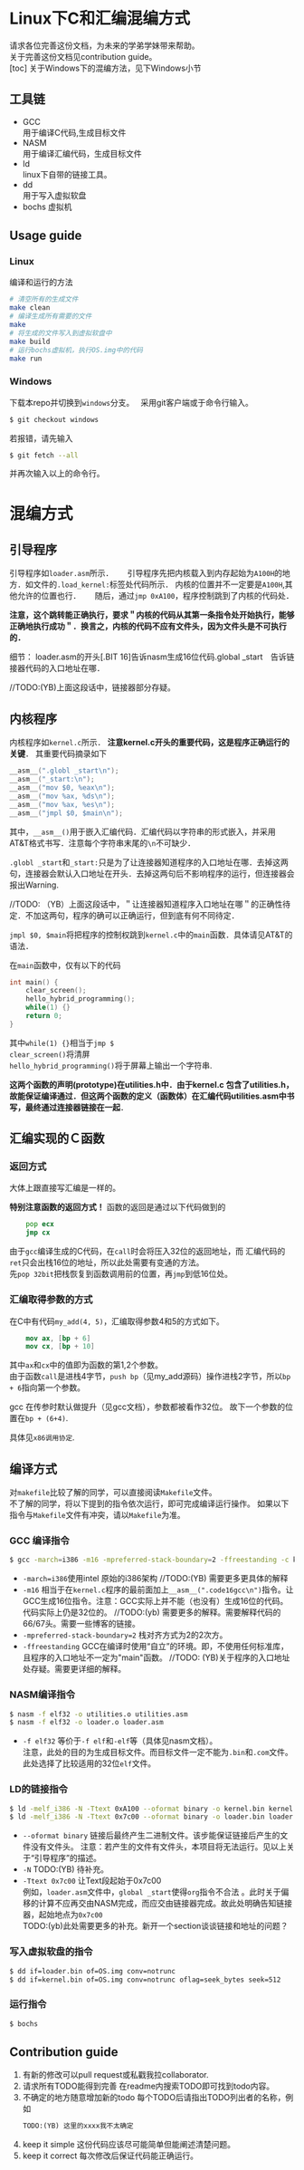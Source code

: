 # Linux下C和汇编混编方式
请求各位完善这份文档，为未来的学弟学妹带来帮助。  
关于完善这份文档见contribution guide。  
[toc]
关于Windows下的混编方法，见下Windows小节  
## 工具链
- GCC  
用于编译C代码,生成目标文件
- NASM  
用于编译汇编代码，生成目标文件
- ld  
linux下自带的链接工具。
- dd  
用于写入虚拟软盘
- bochs
虚拟机

## Usage guide
### Linux
编译和运行的方法
``` sh
# 清空所有的生成文件
make clean
# 编译生成所有需要的文件
make
# 将生成的文件写入到虚拟软盘中
make build
# 运行bochs虚拟机，执行OS.img中的代码
make run
```
### Windows
下载本repo并切换到`windows`分支。  
采用git客户端或于命令行输入。  
``` sh
$ git checkout windows
```
若报错，请先输入
``` sh
$ git fetch --all
```
并再次输入以上的命令行。  
# 混编方式
## 引导程序
引导程序如`loader.asm`所示．　　
引导程序先把内核载入到内存起始为`A100H`的地方．如文件的`.load_kernel:`标签处代码所示．
内核的位置并不一定要是`A100H`,其他允许的位置也行．　　
随后，通过`jmp 0xA100`，程序控制跳到了内核的代码处．　　

**注意，这个跳转能正确执行，要求＂内核的代码从其第一条指令处开始执行，能够正确地执行成功＂．换言之，内核的代码不应有文件头，因为文件头是不可执行的．**

细节：
loader.asm的开头[.BIT 16]告诉nasm生成16位代码.global _start　告诉链接器代码的入口地址在哪．

//TODO:(YB)上面这段话中，链接器部分存疑。
## 内核程序
内核程序如`kernel.c`所示．
**注意kernel.c开头的重要代码，这是程序正确运行的关键**．
其重要代码摘录如下
``` c
__asm__(".globl _start\n");
__asm__("_start:\n");
__asm__("mov $0, %eax\n");
__asm__("mov %ax, %ds\n");
__asm__("mov %ax, %es\n");
__asm__("jmpl $0, $main\n");
```
其中，`__asm__()`用于嵌入汇编代码．汇编代码以字符串的形式嵌入，并采用AT&T格式书写．注意每个字符串末尾的`\n`不可缺少．  

`.globl _start`和`_start:`只是为了让连接器知道程序的入口地址在哪．去掉这两句，连接器会默认入口地址在开头．去掉这两句后不影响程序的运行，但连接器会报出Warning.  

//TODO: （YB）上面这段话中，＂让连接器知道程序入口地址在哪＂的正确性待定．不加这两句，程序的确可以正确运行，但到底有何不同待定．  

`jmpl $0, $main`将把程序的控制权跳到`kernel.c`中的`main`函数．具体请见AT&T的语法．  

在`main`函数中，仅有以下的代码  
```c
int main() {
    clear_screen();
    hello_hybrid_programming();
    while(1) {}
    return 0;
}
```
其中`while(1) {}`相当于`jmp $`  
`clear_screen()`将清屏  
`hello_hybrid_programming()`将于屏幕上输出一个字符串.  

**这两个函数的声明(prototype)在utilities.h中．由于kernel.c 包含了utilities.h，故能保证编译通过．但这两个函数的定义（函数体）在汇编代码utilities.asm中书写，最终通过连接器链接在一起**．

## 汇编实现的Ｃ函数
### 返回方式
大体上跟直接写汇编是一样的。  

**特别注意函数的返回方式！**
函数的返回是通过以下代码做到的  
``` asm
    pop ecx
    jmp cx
```
由于`gcc`编译生成的C代码，在`call`时会将压入32位的返回地址，而
汇编代码的`ret`只会出栈16位的地址，所以此处需要有变通的方法。  
先`pop 32bit`把栈恢复到函数调用前的位置，再`jmp`到低16位处。

### 汇编取得参数的方式
在C中有代码`my_add(4, 5)`，汇编取得参数4和5的方式如下。  
``` nasm
    mov ax, [bp + 6]
    mov cx, [bp + 10]
```
其中`ax`和`cx`中的值即为函数的第1,2个参数。  
由于函数`call`是进栈4字节，`push bp`（见my_add源码）操作进栈2字节，所以`bp + 6`指向第一个参数。  

gcc 在传参时默认做提升（见gcc文档），参数都被看作32位。 故下一个参数的位置在`bp + (6+4)`.  

具体见`x86调用协定`.

## 编译方式
对`makefile`比较了解的同学，可以直接阅读`Makefile`文件。  
不了解的同学，将以下提到的指令依次运行，即可完成编译运行操作。 
如果以下指令与`Makefile`文件有冲突，请以`Makefile`为准。   
### GCC 编译指令
``` sh
$ gcc -march=i386 -m16 -mpreferred-stack-boundary=2 -ffreestanding -c kernel.c
```
<!-- tips:那个`\`号只是因为代码太长，看起来不好看，用来换行的。那个`>`是换行后`bash`自带的，不是让你输入的。   -->

- `-march=i386`使用intel 原始的i386架构
//TODO:(YB) 需要更多更具体的解释
- `-m16`
相当于在`kernel.c`程序的最前面加上`__asm__(".code16gcc\n")`指令。让GCC生成16位指令。注意：GCC实际上并不能（也没有）生成16位的代码。代码实际上仍是32位的。
//TODO:(yb) 需要更多的解释。需要解释代码的66/67头。需要一些博客的链接。
- `-mpreferred-stack-boundary=2`
栈对齐方式为2的2次方。
- `-ffreestanding`
GCC在编译时使用“自立”的环境。即，不使用任何标准库，且程序的入口地址不一定为"main"函数。
//TODO: (YB)关于程序的入口地址处存疑。需要更详细的解释。

### NASM编译指令
``` sh
$ nasm -f elf32 -o utilities.o utilities.asm
$ nasm -f elf32 -o loader.o loader.asm 
```
- `-f elf32`
等价于`-f elf`和`-elf`等（具体见nasm文档）。  
注意，此处的目的为生成目标文件。而目标文件一定不能为`.bin`和`.com`文件。此处选择了比较适用的32位`elf`文件。
### LD的链接指令
``` sh
$ ld -melf_i386 -N -Ttext 0xA100 --oformat binary -o kernel.bin kernel.o utilities.o 
$ ld -melf_i386 -N -Ttext 0x7c00 --oformat binary -o loader.bin loader.o
```
- `--oformat binary`
链接后最终产生二进制文件。该步能保证链接后产生的文件没有文件头。
注意：若产生的文件有文件头，本项目将无法运行。见以上关于“引导程序”的描述。
- `-N`
TODO:(YB) 待补充。  
- `-Ttext 0x7c00`
让Text段起始于0x7c00  
例如，`loader.asm`文件中，`global _start`使得`org`指令不合法
。此时关于偏移的计算不应再交由NASM完成，而应交由链接器完成。故此处明确告知链接器，起始地点为`0x7c00`  
TODO:(yb)此处需要更多的补充。新开一个section谈谈链接和地址的问题？
### 写入虚拟软盘的指令
``` sh
$ dd if=loader.bin of=OS.img conv=notrunc
$ dd if=kernel.bin of=OS.img conv=notrunc oflag=seek_bytes seek=512
```

### 运行指令
``` sh
$ bochs
```

## Contribution guide
1. 有新的修改可以pull request或私戳我拉collaborator.
1. 请求所有TODO能得到完善
在readme内搜索TODO即可找到todo内容。
1. 不确定的地方随意增加新的todo
每个TODO后请指出TODO列出者的名称，例如
    ``` markdown
    TODO:(YB) 这里的xxxx我不太确定
    ```
1. keep it simple
这份代码应该尽可能简单但能阐述清楚问题。  
1. keep it correct
每次修改后保证代码能正确运行。  
